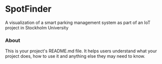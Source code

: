SpotFinder
==========

A visualization of a smart parking management system as part of an IoT project in Stockholm University

### About

This is your project's README.md file. It helps users understand what your
project does, how to use it and anything else they may need to know.
